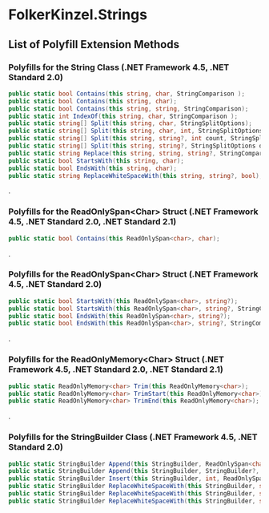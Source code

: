 # FolkerKinzel.Strings

## List of Polyfill Extension Methods

### Polyfills for the String Class (.NET Framework 4.5, .NET Standard 2.0)
```csharp
public static bool Contains(this string, char, StringComparison );
public static bool Contains(this string, char);
public static bool Contains(this string, string, StringComparison);
public static int IndexOf(this string, char, StringComparison );
public static string[] Split(this string, char, StringSplitOptions);
public static string[] Split(this string, char, int, StringSplitOptions);
public static string[] Split(this string, string?, int count, StringSplitOptions);
public static string[] Split(this string, string?, StringSplitOptions options);
public static string Replace(this string, string, string?, StringComparison);
public static bool StartsWith(this string, char);
public static bool EndsWith(this string, char);
public static string ReplaceWhiteSpaceWith(this string, string?, bool);

```
.

### Polyfills for the ReadOnlySpan&lt;Char&gt; Struct (.NET Framework 4.5, .NET Standard 2.0, .NET Standard 2.1)

```csharp
public static bool Contains(this ReadOnlySpan<char>, char);
```
.

### Polyfills for the ReadOnlySpan&lt;Char&gt; Struct (.NET Framework 4.5, .NET Standard 2.0)

```csharp
public static bool StartsWith(this ReadOnlySpan<char>, string?);
public static bool StartsWith(this ReadOnlySpan<char>, string?, StringComparison);
public static bool EndsWith(this ReadOnlySpan<char>, string?);
public static bool EndsWith(this ReadOnlySpan<char>, string?, StringComparison);
```
.

### Polyfills for the ReadOnlyMemory&lt;Char&gt; Struct (.NET Framework 4.5, .NET Standard 2.0, .NET Standard 2.1)
```csharp
public static ReadOnlyMemory<char> Trim(this ReadOnlyMemory<char>);
public static ReadOnlyMemory<char> TrimStart(this ReadOnlyMemory<char>);
public static ReadOnlyMemory<char> TrimEnd(this ReadOnlyMemory<char>);
```
.
### Polyfills for the StringBuilder Class (.NET Framework 4.5, .NET Standard 2.0)
```csharp
public static StringBuilder Append(this StringBuilder, ReadOnlySpan<char>);
public static StringBuilder Append(this StringBuilder, StringBuilder?, int, int);
public static StringBuilder Insert(this StringBuilder, int, ReadOnlySpan<char>);
public static StringBuilder ReplaceWhiteSpaceWith(this StringBuilder, string?, bool);
public static StringBuilder ReplaceWhiteSpaceWith(this StringBuilder, string?, int, bool);
public static StringBuilder ReplaceWhiteSpaceWith(this StringBuilder, string?, int, int, bool);
```